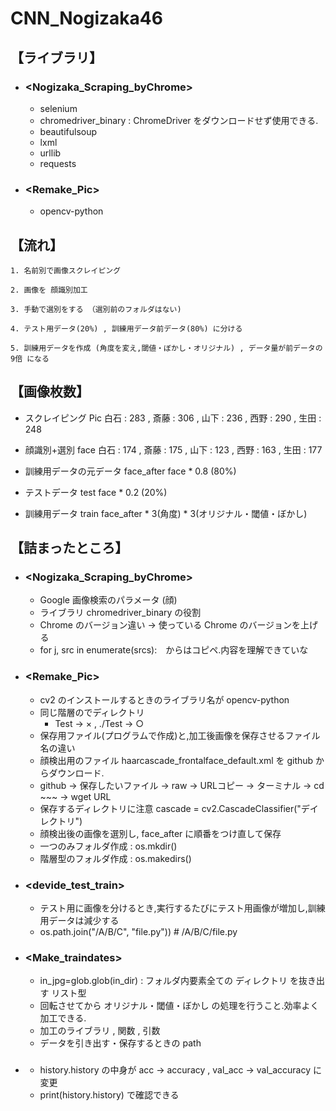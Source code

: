 # CNN_Nogizaka46
## 【ライブラリ】

- ### <Nogizaka_Scraping_byChrome>
    - selenium
    - chromedriver_binary : ChromeDriver をダウンロードせず使用できる.
    - beautifulsoup
    - lxml
    - urllib
    - requests

- ### <Remake_Pic>
    - opencv-python


## 【流れ】

    1. 名前別で画像スクレイピング

    2. 画像を 顔識別加工

    3. 手動で選別をする （選別前のフォルダはない)

    4. テスト用データ(20%) , 訓練用データ前データ(80%) に分ける

    5. 訓練用データを作成 (角度を変え,閾値・ぼかし・オリジナル) , データ量が前データの 9倍 になる




## 【画像枚数】

- スクレイピング Pic 
    白石 : 283 , 斎藤 : 306 , 山下 : 236 , 西野 : 290 , 生田 : 248
    
- 顔識別+選別 face
    白石 : 174 , 斎藤 : 175 , 山下 : 123 , 西野 : 163 , 生田 : 177
    
- 訓練用データの元データ face_after
    face * 0.8 (80%)
    
- テストデータ test
    face * 0.2 (20%)
    
- 訓練用データ train
    face_after * 3(角度) * 3(オリジナル・閾値・ぼかし) 




## 【詰まったところ】

- ### <Nogizaka_Scraping_byChrome>
    - Google 画像検索のパラメータ (顔)
    - ライブラリ chromedriver_binary の役割
    - Chrome のバージョン違い → 使っている Chrome のバージョンを上げる
    - for j, src in enumerate(srcs):　からはコピペ.内容を理解できていな

- ### <Remake_Pic>
    - cv2 のインストールするときのライブラリ名が opencv-python
    - 同じ階層のでディレクトリ
        - Test → × , ./Test → ○
    - 保存用ファイル(プログラムで作成)と,加工後画像を保存させるファイル名の違い
    - 顔検出用のファイル haarcascade_frontalface_default.xml を github からダウンロード.
    - github → 保存したいファイル → raw → URLコピー → ターミナル →  cd ~~~ → wget URL
    - 保存するディレクトリに注意 cascade = cv2.CascadeClassifier("デイレクトリ")
    - 顔検出後の画像を選別し, face_after に順番をつけ直して保存
    - 一つのみフォルダ作成 : os.mkdir()
    - 階層型のフォルダ作成 : os.makedirs()


- ### <devide_test_train>
    - テスト用に画像を分けるとき,実行するたびにテスト用画像が増加し,訓練用データは減少する
    - os.path.join("/A/B/C", "file.py"))   # /A/B/C/file.py

- ### <Make_traindates>
    - in_jpg=glob.glob(in_dir) : フォルダ内要素全ての ディレクトリ を抜き出す リスト型
    - 回転させてから オリジナル・閾値・ぼかし の処理を行うこと.効率よく加工できる.
    - 加工のライブラリ , 関数 , 引数
    - データを引き出す・保存するときの path




- ### <learn>
    - history.history の中身が acc → accuracy , val_acc → val_accuracy に変更
    - print(history.history) で確認できる

